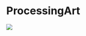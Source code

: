# ProcessingArt

![](https://github.com/AdamPetersPortfolio/ProcessingArt/blob/main/RainbowEthereum.gif)
